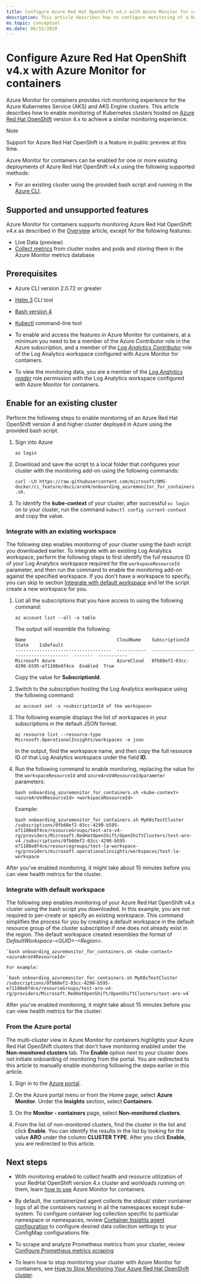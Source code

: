 ```yaml
---
title: Configure Azure Red Hat OpenShift v4.x with Azure Monitor for containers | Microsoft Docs
description: This article describes how to configure monitoring of a Kubernetes cluster with Azure Monitor hosted on Azure Red Hat OpenShift version 4 and higher.
ms.topic: conceptual
ms.date: 06/15/2020
---
```


# Configure Azure Red Hat OpenShift v4.x with Azure Monitor for containers

Azure Monitor for containers provides rich monitoring experience for the Azure Kubernetes Service (AKS) and AKS Engine clusters. This article describes how to enable monitoring of Kubernetes clusters hosted on [Azure Red Hat OpenShift](../../openshift/intro-openshift.md) version 4.x to achieve a similar monitoring experience.

>[!NOTE]
>Support for Azure Red Hat OpenShift is a feature in public preview at this time.
>

Azure Monitor for containers can be enabled for one or more existing deployments of Azure Red Hat OpenShift v4.x using the following supported methods:

- For an existing cluster using the provided bash script and running in the [Azure CLI](https://docs.microsoft.com/cli/azure/openshift?view=azure-cli-latest#az-openshift-create).

## Supported and unsupported features

Azure Monitor for containers supports monitoring Azure Red Hat OpenShift v4.x as described in the [Overview](container-insights-overview.md) article, except for the following features:

- Live Data (preview)
- [Collect metrics](container-insights-update-metrics.md) from cluster nodes and pods and storing them in the Azure Monitor metrics database

## Prerequisites

- Azure CLI version 2.0.72 or greater

- [Helm 3](https://helm.sh/docs/intro/install/) CLI tool

- [Bash version 4](https://www.gnu.org/software/bash/)

- [Kubectl](https://kubernetes.io/docs/tasks/tools/install-kubectl/) command-line tool

- To enable and access the features in Azure Monitor for containers, at a minimum you need to be a member of the Azure *Contributor* role in the Azure subscription, and a member of the [*Log Analytics Contributor*](../platform/manage-access.md#manage-access-using-azure-permissions) role of the Log Analytics workspace configured with Azure Monitor for containers.

- To view the monitoring data, you are a member of the [*Log Analytics reader*](../platform/manage-access.md#manage-access-using-azure-permissions) role permission with the Log Analytics workspace configured with Azure Monitor for containers.

## Enable for an existing cluster

Perform the following steps to enable monitoring of an Azure Red Hat OpenShift version 4 and higher cluster deployed in Azure using the provided bash script.

1. Sign into Azure

    ```azurecli
    az login
    ```

2. Download and save the script to a local folder that configures your cluster with the monitoring add-on using the following commands:

    `curl -LO https://raw.githubusercontent.com/microsoft/OMS-docker/ci_feature/docs/aroV4/onboarding_azuremonitor_for_containers.sh.`

3. To identify the **kube-context** of your cluster, after successful `oc login` on to your cluster, run the command `kubectl config current-context` and copy the value.

### Integrate with an existing workspace

The following step enables monitoring of your cluster using the bash script you downloaded earlier. To integrate with an existing Log Analytics workspace, perform the following steps to first identify the full resource ID of your Log Analytics workspace required for the `workspaceResourceId` parameter, and then run the command to enable the monitoring add-on against the specified workspace. If you don't have a workspace to specify, you can skip to section [Integrate with default workspace](#integrate-with-default-workspace) and let the script create a new workspace for you.

1. List all the subscriptions that you have access to using the following command:

    ```azurecli
    az account list --all -o table
    ```

    The output will resemble the following:

    ```azurecli
    Name                                  CloudName    SubscriptionId                        State    IsDefault
    ------------------------------------  -----------  ------------------------------------  -------  -----------
    Microsoft Azure                       AzureCloud   0fb60ef2-03cc-4290-b595-e71108e8f4ce  Enabled  True
    ```

    Copy the value for **SubscriptionId**.

2. Switch to the subscription hosting the Log Analytics workspace using the following command:

    ```azurecli
    az account set -s <subscriptionId of the workspace>
    ```

3. The following example displays the list of workspaces in your subscriptions in the default JSON format.

    ```
    az resource list --resource-type Microsoft.OperationalInsights/workspaces -o json
    ```

    In the output, find the workspace name, and then copy the full resource ID of that Log Analytics workspace under the field **ID**.

4. Run the following command to enable monitoring, replacing the value for the `workspaceResourceId` and `azureAroV4ResourceIdparameter` parameters: 

    `bash onboarding_azuremonitor_for_containers.sh <kube-context> <azureAroV4ResourceId> <workspaceResourceId>`

    Example:

    `bash onboarding_azuremonitor_for_containers.sh MyK8sTestCluster /subscriptions/0fb60ef2-03cc-4290-b595-e71108e8f4ce/resourceGroups/test-aro-v4-rg/providers/Microsoft.RedHatOpenShift/OpenShiftClusters/test-aro-v4 /subscriptions/0fb60ef2-03cc-4290-b595-e71108e8f4ce/resourcegroups/test-la-workspace-rg/providers/microsoft.operationalinsights/workspaces/test-la-workspace`

After you've enabled monitoring, it might take about 15 minutes before you can view health metrics for the cluster.

### Integrate with default workspace

The following step enables monitoring of your Azure Red Hat OpenShift v4.x cluster using the bash script you downloaded. In this example, you are not required to per-create or specify an existing workspace. This command simplifies the process for you by creating a default workspace in the default resource group of the cluster subscription if one does not already exist in the region. The default workspace created resembles the format of *DefaultWorkspace-\<GUID>-\<Region>*.  

    `bash onboarding_azuremonitor_for_containers.sh <kube-context> <azureAroV4ResourceId>`

    For example:

    `bash onboarding_azuremonitor_for_containers.sh MyK8sTestCluster /subscriptions/0fb60ef2-03cc-4290-b595-e71108e8f4ce/resourceGroups/test-aro-v4-rg/providers/Microsoft.RedHatOpenShift/OpenShiftClusters/test-aro-v4`

After you've enabled monitoring, it might take about 15 minutes before you can view health metrics for the cluster.

### From the Azure portal

The multi-cluster view in Azure Monitor for containers highlights your Azure Red Hat OpenShift clusters that don't have monitoring enabled under the **Non-monitored clusters** tab. The **Enable** option next to your cluster does not initiate onboarding of monitoring from the portal. You are redirected to this article to manually enable monitoring following the steps earlier in this article.

1. Sign in to the [Azure portal](https://portal.azure.com).

2. On the Azure portal menu or from the Home page, select **Azure Monitor**. Under the **Insights** section, select **Containers**.

3. On the **Monitor - containers** page, select **Non-monitored clusters**.

4. From the list of non-monitored clusters, find the cluster in the list and click **Enable**. You can identify the results in the list by looking for the value **ARO** under the column **CLUSTER TYPE**. After you click **Enable**, you are redirected to this article.

## Next steps

- With monitoring enabled to collect health and resource utilization of your RedHat OpenShift version 4.x cluster and workloads running on them, learn [how to use](container-insights-analyze.md) Azure Monitor for containers.

- By default, the containerized agent collects the stdout/ stderr container logs of all the containers running in all the namespaces except kube-system. To configure container log collection specific to particular namespace or namespaces, review [Container Insights agent configuration](container-insights-agent-config.md) to configure desired data collection settings to your ConfigMap configurations file.

- To scrape and analyze Prometheus metrics from your cluster, review [Configure Prometheus metrics scraping](container-insights-prometheus-integration.md)

- To learn how to stop monitoring your cluster with Azure Monitor for containers, see [How to Stop Monitoring Your Azure Red Hat OpenShift cluster](container-insights-optout-openshift.md).
